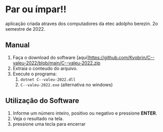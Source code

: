 # Par ou ímpar!!
aplicação criada atraves dos computadores da etec adolpho berezin.
2o semestre de 2022.

## Manual
1. Faça o download do software [aqui]https://github.com/Kyobrin/C--valeu-2022/blob/main/C--valeu-2022.zip
1. Extraia o conteudo do arquivo.
1. Execute o programa:
    1. `dotnet C--valeu-2022.dll`
    2. `C--valeu-2022.exe` (alternativa no windows)

## Utilização do Software
1. Informe um número inteiro, positivo ou negativo e pressione **ENTER**.
2. Veja o resultado na tela.
3. pressione uma tecla para encerrar
